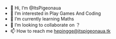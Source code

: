 - 👋 Hi, I’m @ItsPigeonaua
- 👀 I’m interested in Play Games And Coding
- 🌱 I’m currently learning Maths
- 💞️ I’m looking to collaborate on ？
- 📫 How to reach me hepingge@itspigeonaua.tk

<!---
GGHePinGG/GGHePinGG is a ✨ special ✨ repository because its `README.md` (this file) appears on your GitHub profile.
You can click the Preview link to take a look at your changes.
--->
